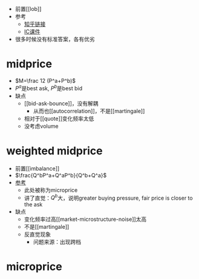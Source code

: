 - 前置[[lob]]
- 参考
  - [知乎链接](https://www.zhihu.com/question/513782601/answer/2328043857)
  - [IC课件](https://www.ma.imperial.ac.uk/~ajacquie/Gatheral60/Slides/Gatheral60%20-%20Stoikov.pdf)
- 很多时候没有标准答案，各有优劣
# midprice
- $M=\frac 12 (P^a+P^b)$
- $P^a$是best ask, $P^b$是best bid
- 缺点
  - [[bid-ask-bounce]]，没有解耦
    - 从而也[[autocorrelation]]，不是[[martingale]]
  - 相对于[[quote]]变化频率太低
  - 没考虑volume
# weighted midprice
- 前置[[imbalance]]
- $\frac{Q^bP^a+Q^aP^b}{Q^b+Q^a}$
- [参考](https://quant.stackexchange.com/questions/50651/how-to-understand-micro-price-aka-weighted-mid-price)
  - 此处被称为microprice
  - 讲了直觉：$Q^b$大，说明greater buying pressure, fair price is closer to the ask
- 缺点
  - 变化频率过高[[market-microstructure-noise]]太高
  - 不是[[martingale]]
  - 反直觉现象
    - 问题来源：出现跨档
# microprice